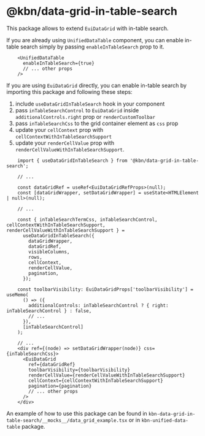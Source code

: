 # @kbn/data-grid-in-table-search

This package allows to extend `EuiDataGrid` with in-table search.

If you are already using `UnifiedDataTable` component, you can enable in-table search simply by passing `enableInTableSearch` prop to it.

```tsx
    <UnifiedDataTable
      enableInTableSearch={true}
      // ... other props
    />
```

If you are using `EuiDataGrid` directly, you can enable in-table search by importing this package and following these steps:

1. include `useDataGridInTableSearch` hook in your component 
2. pass `inTableSearchControl` to `EuiDataGrid` inside `additionalControls.right` prop or `renderCustomToolbar`
3. pass `inTableSearchCss` to the grid container element as `css` prop
4. update your `cellContext` prop with `cellContextWithInTableSearchSupport`
5. update your `renderCellValue` prop with `renderCellValueWithInTableSearchSupport`.

```tsx
    import { useDataGridInTableSearch } from '@kbn/data-grid-in-table-search';
    
    // ...
    
    const dataGridRef = useRef<EuiDataGridRefProps>(null);
    const [dataGridWrapper, setDataGridWrapper] = useState<HTMLElement | null>(null);
    
    // ...

    const { inTableSearchTermCss, inTableSearchControl, cellContextWithInTableSearchSupport, renderCellValueWithInTableSearchSupport } =
      useDataGridInTableSearch({
        dataGridWrapper,
        dataGridRef,
        visibleColumns,
        rows,
        cellContext,
        renderCellValue,
        pagination,
      });
    
    const toolbarVisibility: EuiDataGridProps['toolbarVisibility'] = useMemo(
      () => ({
        additionalControls: inTableSearchControl ? { right: inTableSearchControl } : false,
        // ...
      }),
      [inTableSearchControl]
    );
  
    // ...
    <div ref={(node) => setDataGridWrapper(node)} css={inTableSearchCss}>
      <EuiDataGrid
        ref={dataGridRef}
        toolbarVisibility={toolbarVisibility}
        renderCellValue={renderCellValueWithInTableSearchSupport}
        cellContext={cellContextWithInTableSearchSupport}
        pagination={pagination}
        // ... other props
      />
    </div>
```

An example of how to use this package can be found in `kbn-data-grid-in-table-search/__mocks__/data_grid_example.tsx` 
or in `kbn-unified-data-table` package.






